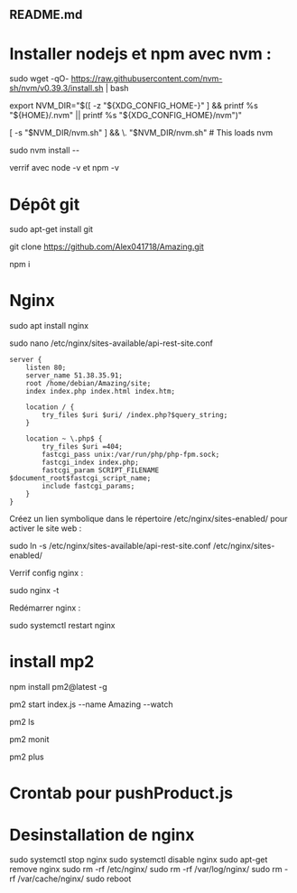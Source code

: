 ## README.md

# Installer nodejs et npm avec nvm :


sudo wget -qO- https://raw.githubusercontent.com/nvm-sh/nvm/v0.39.3/install.sh | bash

export NVM_DIR="$([ -z "${XDG_CONFIG_HOME-}" ] && printf %s "${HOME}/.nvm" || printf %s "${XDG_CONFIG_HOME}/nvm")"

[ -s "$NVM_DIR/nvm.sh" ] && \. "$NVM_DIR/nvm.sh" # This loads nvm


sudo nvm install --

verrif avec node -v et npm -v


# Dépôt git

sudo apt-get install git

git clone https://github.com/Alex041718/Amazing.git

npm i

# Nginx

sudo apt install nginx

sudo nano /etc/nginx/sites-available/api-rest-site.conf


```
server {
    listen 80;
    server_name 51.38.35.91;
    root /home/debian/Amazing/site;
    index index.php index.html index.htm;

    location / {
        try_files $uri $uri/ /index.php?$query_string;
    }

    location ~ \.php$ {
        try_files $uri =404;
        fastcgi_pass unix:/var/run/php/php-fpm.sock;
        fastcgi_index index.php;
        fastcgi_param SCRIPT_FILENAME $document_root$fastcgi_script_name;
        include fastcgi_params;
    }
}
```

Créez un lien symbolique dans le répertoire /etc/nginx/sites-enabled/ pour activer le site web :


sudo ln -s /etc/nginx/sites-available/api-rest-site.conf /etc/nginx/sites-enabled/

Verrif config nginx :

sudo nginx -t

Redémarrer nginx :

sudo systemctl restart nginx






# install mp2

npm install pm2@latest -g

pm2 start index.js --name Amazing --watch


pm2 ls

pm2 monit

pm2 plus

# Crontab pour pushProduct.js


# Desinstallation de nginx

sudo systemctl stop nginx
sudo systemctl disable nginx
sudo apt-get remove nginx
sudo rm -rf /etc/nginx/
sudo rm -rf /var/log/nginx/
sudo rm -rf /var/cache/nginx/
sudo reboot
